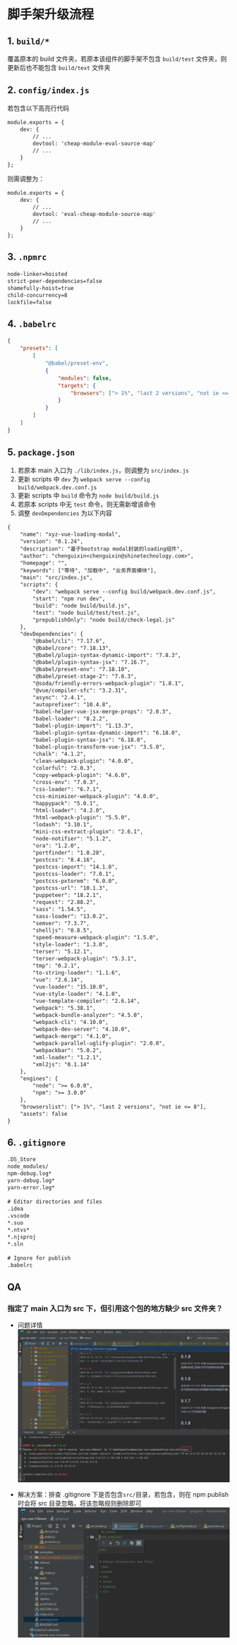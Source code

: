 # 脚手架升级流程

## 1. `build/*`

覆盖原本的 build 文件夹，若原本该组件的脚手架不包含 `build/test` 文件夹，则更新后也不能包含 `build/text` 文件夹

## 2. `config/index.js`

若包含以下高亮行代码

```js{4}
module.exports = {
    dev: {
        // ...
        devtool: 'cheap-module-eval-source-map'
        // ...
    }
};
```

则需调整为：

```js{4}
module.exports = {
    dev: {
        // ...
        devtool: 'eval-cheap-module-source-map'
        // ...
    }
};
```

## 3. `.npmrc`

```text
node-linker=hoisted
strict-peer-dependencies=false
shamefully-hoist=true
child-concurrency=8
lockfile=false
```

## 4. `.babelrc`

```json
{
    "presets": [
        [
            "@babel/preset-env",
            {
                "modules": false,
                "targets": {
                    "browsers": ["> 1%", "last 2 versions", "not ie <= 8"]
                }
            }
        ]
    ]
}
```

## 5. `package.json`

1. 若原本 main 入口为 `./lib/index.js`，则调整为 `src/index.js`
2. 更新 scripts 中 `dev` 为 `webpack serve --config build/webpack.dev.conf.js`
3. 更新 scripts 中 `build` 命令为 `node build/build.js`
4. 若原本 scripts 中无 `test` 命令，则无需新增该命令
5. 调整 `devDependencies` 为以下内容

```json{2,4,7,9-13,16-86}
{
    "name": "xyz-vue-loading-modal",
    "version": "0.1.24",
    "description": "基于bootstrap modal封装的loading组件",
    "author": "chenguixin<chenguixin@shinetechnology.com>",
    "homepage": "",
    "keywords": ["等待", "加载中", "业务界面模块"],
    "main": "src/index.js",
    "scripts": {
        "dev": "webpack serve --config build/webpack.dev.conf.js",
        "start": "npm run dev",
        "build": "node build/build.js",
        "test": "node build/test/test.js",
        "prepublishOnly": "node build/check-legal.js"
    },
    "devDependencies": {
        "@babel/cli": "7.17.6",
        "@babel/core": "7.18.13",
        "@babel/plugin-syntax-dynamic-import": "7.8.3",
        "@babel/plugin-syntax-jsx": "7.16.7",
        "@babel/preset-env": "7.18.10",
        "@babel/preset-stage-2": "7.8.3",
        "@soda/friendly-errors-webpack-plugin": "1.8.1",
        "@vue/compiler-sfc": "3.2.31",
        "async": "2.4.1",
        "autoprefixer": "10.4.8",
        "babel-helper-vue-jsx-merge-props": "2.0.3",
        "babel-loader": "8.2.2",
        "babel-plugin-import": "1.13.3",
        "babel-plugin-syntax-dynamic-import": "6.18.0",
        "babel-plugin-syntax-jsx": "6.18.0",
        "babel-plugin-transform-vue-jsx": "3.5.0",
        "chalk": "4.1.2",
        "clean-webpack-plugin": "4.0.0",
        "colorful": "2.0.3",
        "copy-webpack-plugin": "4.6.0",
        "cross-env": "7.0.3",
        "css-loader": "6.7.1",
        "css-minimizer-webpack-plugin": "4.0.0",
        "happypack": "5.0.1",
        "html-loader": "4.2.0",
        "html-webpack-plugin": "5.5.0",
        "lodash": "3.10.1",
        "mini-css-extract-plugin": "2.6.1",
        "node-notifier": "5.1.2",
        "ora": "1.2.0",
        "portfinder": "1.0.28",
        "postcss": "8.4.16",
        "postcss-import": "14.1.0",
        "postcss-loader": "7.0.1",
        "postcss-pxtorem": "6.0.0",
        "postcss-url": "10.1.3",
        "puppeteer": "18.2.1",
        "request": "2.88.2",
        "sass": "1.54.5",
        "sass-loader": "13.0.2",
        "semver": "7.3.7",
        "shelljs": "0.8.5",
        "speed-measure-webpack-plugin": "1.5.0",
        "style-loader": "1.3.0",
        "terser": "5.12.1",
        "terser-webpack-plugin": "5.3.1",
        "tmp": "0.2.1",
        "to-string-loader": "1.1.6",
        "vue": "2.6.14",
        "vue-loader": "15.10.0",
        "vue-style-loader": "4.1.0",
        "vue-template-compiler": "2.6.14",
        "webpack": "5.38.1",
        "webpack-bundle-analyzer": "4.5.0",
        "webpack-cli": "4.10.0",
        "webpack-dev-server": "4.10.0",
        "webpack-merge": "4.1.0",
        "webpack-parallel-uglify-plugin": "2.0.0",
        "webpackbar": "5.0.2",
        "xml-loader": "1.2.1",
        "xml2js": "0.1.14"
    },
    "engines": {
        "node": ">= 6.0.0",
        "npm": ">= 3.0.0"
    },
    "browserslist": ["> 1%", "last 2 versions", "not ie <= 8"],
    "assets": false
}
```

## 6. `.gitignore`

```text
.DS_Store
node_modules/
npm-debug.log*
yarn-debug.log*
yarn-error.log*

# Editor directories and files
.idea
.vscode
*.suo
*.ntvs*
*.njsproj
*.sln

# Ignore for publish
.babelrc
```

## QA

### 指定了 main 入口为 src 下，但引用这个包的地方缺少 src 文件夹？

-   问题详情
    ![img_1.png](img_1.png)

-   解决方案：排查 .gitignore 下是否包含`src/`目录，若包含，则在 npm publish 时会将 src 目录忽略，将该忽略规则删除即可
    ![img.png](img.png)
